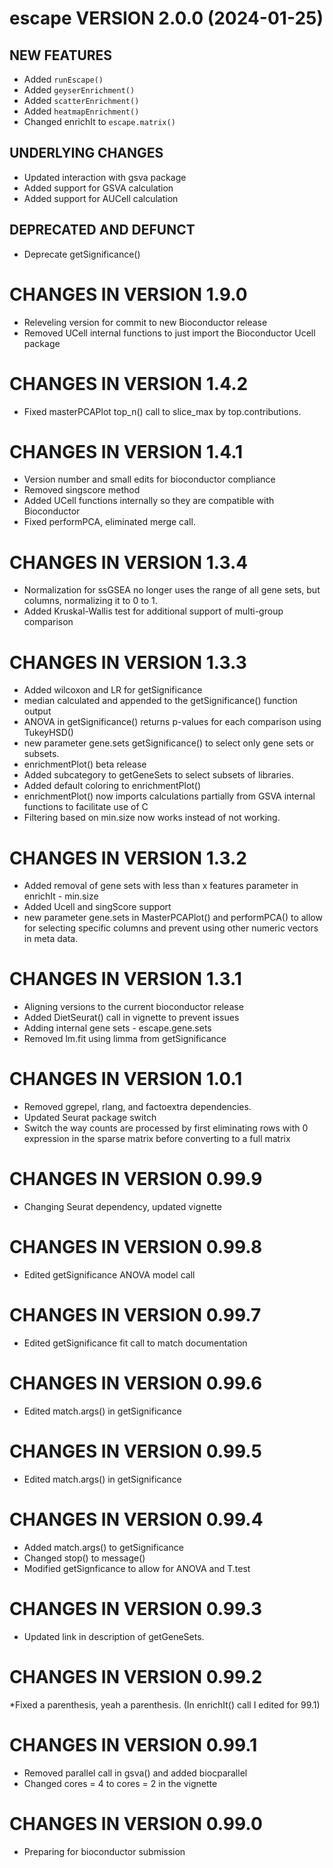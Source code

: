 
# escape VERSION 2.0.0 (2024-01-25)

## NEW FEATURES

* Added ```runEscape()```
* Added ```geyserEnrichment()```
* Added ```scatterEnrichment()```
* Added ```heatmapEnrichment()```
* Changed enrichIt to ```escape.matrix()```

## UNDERLYING CHANGES

* Updated interaction with gsva package
* Added support for GSVA calculation
* Added support for AUCell calculation


## DEPRECATED AND DEFUNCT

* Deprecate getSignificance()


# CHANGES IN VERSION 1.9.0
* Releveling version for commit to new Bioconductor release
* Removed UCell internal functions to just import the Bioconductor Ucell package


# CHANGES IN VERSION 1.4.2
* Fixed masterPCAPlot top_n() call to slice_max by top.contributions.


# CHANGES IN VERSION 1.4.1
* Version number and small edits for bioconductor compliance
* Removed singscore method
* Added UCell functions internally so they are compatible with Bioconductor
* Fixed performPCA, eliminated merge call. 


# CHANGES IN VERSION 1.3.4
* Normalization for ssGSEA no longer uses the range of all gene sets, but columns, normalizing it to 0 to 1.
* Added Kruskal-Wallis test for additional support of multi-group comparison

# CHANGES IN VERSION 1.3.3
* Added wilcoxon and LR for getSignificance
* median calculated and appended to the getSignificance() function output
* ANOVA in getSignificance() returns p-values for each comparison using TukeyHSD()
* new parameter gene.sets getSignificance() to select only gene sets or subsets.
* enrichmentPlot() beta release
* Added subcategory to getGeneSets to select subsets of libraries.
* Added default coloring to enrichmentPlot()
* enrichmentPlot() now imports calculations partially from GSVA internal functions to facilitate use of C
* Filtering based on min.size now works instead of not working. 


# CHANGES IN VERSION 1.3.2
* Added removal of gene sets with less than x features parameter in enrichIt - min.size
* Added Ucell and singScore support
* new parameter gene.sets in MasterPCAPlot() and performPCA() to allow for selecting specific columns and prevent using other numeric vectors in meta data. 


# CHANGES IN VERSION 1.3.1
* Aligning versions to the current bioconductor release
* Added DietSeurat() call in vignette to prevent issues
* Adding internal gene sets - escape.gene.sets
* Removed lm.fit using limma from getSignificance

# CHANGES IN VERSION 1.0.1

* Removed ggrepel, rlang, and factoextra dependencies.
* Updated Seurat package switch
* Switch the way counts are processed by first eliminating rows with 0 expression in the sparse matrix before converting to a full matrix

# CHANGES IN VERSION 0.99.9

* Changing Seurat dependency, updated vignette

# CHANGES IN VERSION 0.99.8

* Edited getSignificance ANOVA model call

# CHANGES IN VERSION 0.99.7

* Edited getSignificance fit call to match documentation

# CHANGES IN VERSION 0.99.6

* Edited match.args() in getSignificance

# CHANGES IN VERSION 0.99.5

* Edited match.args() in getSignificance

# CHANGES IN VERSION 0.99.4

* Added match.args() to getSignificance
* Changed stop() to message()
* Modified getSignficance to allow for ANOVA and T.test

# CHANGES IN VERSION 0.99.3

* Updated link in description of getGeneSets.

# CHANGES IN VERSION 0.99.2

*Fixed a parenthesis, yeah a parenthesis. (In enrichIt() call I edited for 99.1)

# CHANGES IN VERSION 0.99.1

* Removed parallel call in gsva() and added biocparallel
* Changed cores = 4 to cores = 2 in the vignette

# CHANGES IN VERSION 0.99.0

* Preparing for bioconductor submission